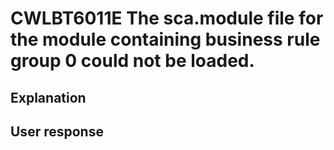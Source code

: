 # CWLBT6011E The sca.module file for the module containing business rule group 0 could not be loaded.

## Explanation

## User response